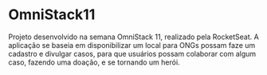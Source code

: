 # OmniStack11

Projeto desenvolvido na semana OmniStack 11, realizado pela RocketSeat. A aplicação se baseia em disponibilizar um local para ONGs possam faze um cadastro e divulgar casos, para que usuários possam colaborar com algum caso, fazendo uma doação, e se tornando um herói.
